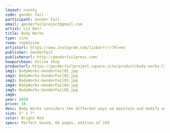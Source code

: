 ```yaml
---
layout: county 
code: gender-fail
participant: Gender Fail
email: genderfailproject@gmail.com
artist: Liz Barr
title: Body Works
type: zine
room: room1zine
artisturl: https://www.instagram.com/lizbarrrr/?hl=en
publisher: GenderFail
publisherurl: http://genderfailpress.com/
howpurchase: Online Shop
producturl: https://genderfailproject.square.site/product/body-works-liz-barr-/36?cp=true&sa=false&sbp=false&q=false&category_id=2
img1: BodyWorks-GenderFail01.jpg
img2: BodyWorks-GenderFail02.jpg
img3: BodyWorks-GenderFail03.jpg
img4: BodyWorks-GenderFail04.jpg
img5: BodyWorks-GenderFail05.jpg
img6: 
year: 2020
price: 18
desc: Body Works considers the different ways we maintain and modify our bodies for the sake of either living up to or rejecting cultural standards. Which ways are visible, which are accessible, or necessary, or safe?, , For the 4th edition Barr states-, , In the three years since Body Works was first published, Rihanna launched Fenty Beauty with an unprecedented 50 shades of foundation, pushing its competitors to be more inclusive of darker skin tones; Kylie Jenner became the youngest “self-made” billionaire with her “lip kits,” which help her fans recreate the look of her famously medically-enhanced lips; and Kim Kardashian has come out with a line of body foundation and a line of shapewear, or as she calls it, “solutionwear.”
size: 5" x 7"
color: Bright Red
specs: Perfect bound, 66 pages, edition of 250
---
```

